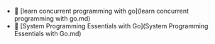 * 📄 [learn concurrent programming with go](learn concurrent programming with go.md)
* 📄 [System Programming Essentials with Go](System Programming Essentials with Go.md)
